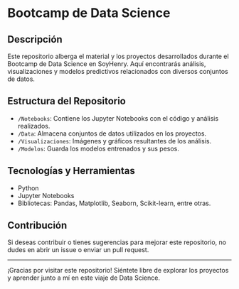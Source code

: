 # Bootcamp de Data Science

## Descripción
Este repositorio alberga el material y los proyectos desarrollados durante el Bootcamp de Data Science en SoyHenry. Aquí encontrarás análisis, visualizaciones y modelos predictivos relacionados con diversos conjuntos de datos.

## Estructura del Repositorio
- `/Notebooks`: Contiene los Jupyter Notebooks con el código y análisis realizados.
- `/Data`: Almacena conjuntos de datos utilizados en los proyectos.
- `/Visualizaciones`: Imágenes y gráficos resultantes de los análisis.
- `/Modelos`: Guarda los modelos entrenados y sus pesos.

## Tecnologías y Herramientas
- Python
- Jupyter Notebooks
- Bibliotecas: Pandas, Matplotlib, Seaborn, Scikit-learn, entre otras.

## Contribución
Si deseas contribuir o tienes sugerencias para mejorar este repositorio, no dudes en abrir un issue o enviar un pull request.

---

¡Gracias por visitar este repositorio! Siéntete libre de explorar los proyectos y aprender junto a mí en este viaje de Data Science.
